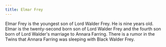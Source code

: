 ```yaml
---
title: Elmar Frey
---
```


Elmar Frey is the youngest son of Lord Walder Frey. He is nine years old. Elmar is the twenty-second born son of Lord Walder Frey and the fourth son born of Lord Walder's marriage to Annara Farring. There is a rumor in the Twins that Annara Farring was sleeping with Black Walder Frey.


